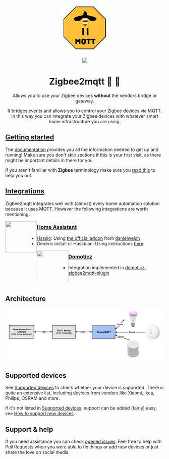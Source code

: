 <div align="center">
    <a href="https://github.com/koenkk/zigbee2mqtt">
        <img width="150" height="150" src="images/logo.png">
    </a>
    <br>
    <br>
    <img src="https://img.shields.io/travis/Koenkk/zigbee2mqtt.svg">
    <h1>Zigbee2mqtt  🌉 🐝</h1>
    <p>
        Allows you to use your Zigbee devices <b>without</b> the vendors bridge or gateway.
    </p>
    <p>
        It bridges events and allows you to control your Zigbee devices via MQTT. In this way you can integrate your Zigbee devices with whatever smart home infrastructure you are using.
    </p>
</div>

## [Getting started](https://koenkk.github.io/zigbee2mqtt/#getting-started)
The [documentation](https://koenkk.github.io/zigbee2mqtt/) provides you all the information needed to get up and running! Make sure you don't skip sections if this is your first visit, as there might be important details in there for you.

If you aren't familiar with **Zigbee** terminology make sure you [read this](https://koenkk.github.io/zigbee2mqtt/information/zigbee_network.html) to help you out.

## [Integrations](https://koenkk.github.io/zigbee2mqtt/#integration)
Zigbee2mqtt integrates well with (almost) every home automation solution because it uses MQTT. However the following integrations are worth mentioning:

<img align="left" height="100px" width="100px" src="https://user-images.githubusercontent.com/7738048/40914297-49e6e560-6800-11e8-8904-36cce896e5a8.png">

### [Home Assistant](https://www.home-assistant.io/)
- [Hassio](https://www.home-assistant.io/hassio/): Using [the official addon](https://github.com/danielwelch/hassio-zigbee2mqtt) from [danielwelch](https://github.com/danielwelch)
- Generic install or Hassbian: Using instructions [here](https://koenkk.github.io/zigbee2mqtt/integration/home_assistant.html)

<img align="left" height="100px" width="100px" src="https://user-images.githubusercontent.com/2734836/47615848-b8dd8700-dabd-11e8-9d77-175002dd8987.png">

### [Domoticz](https://www.domoticz.com/)
- Integration implemented in [domoticz-zigbee2mqtt-plugin](https://github.com/stas-demydiuk/domoticz-zigbee2mqtt-plugin)

<br>

## Architecture
![Architecture](images/architecture.png)

## Supported devices
See [Supported devices](https://koenkk.github.io/zigbee2mqtt/information/supported_devices.html) to check whether your device is supported. There is quite an extensive list, including devices from vendors like Xiaomi, Ikea, Philips, OSRAM and more.

If it's not listed in [Supported devices](https://koenkk.github.io/zigbee2mqtt/information/supported_devices.html), support can be added (fairly) easy, see [How to support new devices](https://koenkk.github.io/zigbee2mqtt/how_tos/how_to_support_new_devices.html).

## Support & help
If you need assistance you can check [opened issues](https://github.com/Koenkk/zigbee2mqtt/issues). Feel free to help with Pull Requests when you were able to fix things or add new devices or just share the love on social media.
